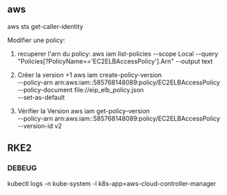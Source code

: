 ## aws
aws sts get-caller-identity

Modifier une policy:

1. recuperer l'arn du policy:
aws iam list-policies --scope Local --query "Policies[?PolicyName=='EC2ELBAccessPolicy'].Arn" --output text

2. Créer la version +1
aws iam create-policy-version \
  --policy-arn arn:aws:iam::585768148089:policy/EC2ELBAccessPolicy \
  --policy-document file://eip_elb_policy.json \
  --set-as-default

3. Vérifier la Version
aws iam get-policy-version \
  --policy-arn arn:aws:iam::585768148089:policy/EC2ELBAccessPolicy \
  --version-id v2



## RKE2
### DEBEUG
kubectl logs -n kube-system -l k8s-app=aws-cloud-controller-manager